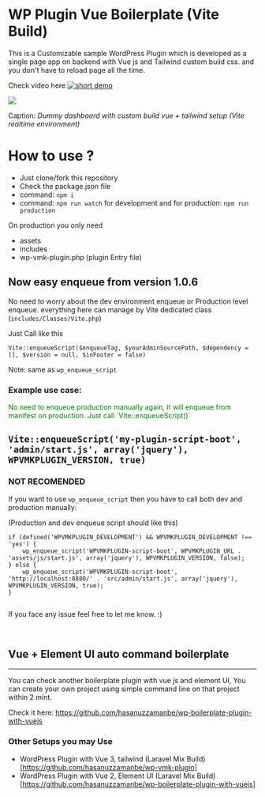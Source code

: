 # WP Plugin Vue Boilerplate (Vite Build)
This is a Customizable sample WordPress Plugin which is developed as a single page app on backend with Vue js and Tailwind custom build css. and you don't have to reload page all the time.

Check video here
[![short demo](https://img.youtube.com/vi/VA3G8ahoHLE/sddefault.jpg)](https://www.youtube.com/watch?v=VA3G8ahoHLE)



<img src="./src/github-images/dashboard.png" />

Caption: <i>Dummy dashboard with custom build vue + tailwind setup (Vite realtime environment)</i><br/>

# How to use ?

- Just clone/fork this repository
- Check the package.json file
- command: `npm i`
- command: `npm run watch` for development and for production: `npm run production`

On production you only need
- assets
- includes
- wp-vmk-plugin.php (plugin Entry file)

## Now easy enqueue from version 1.0.6
No need to worry about the dev environment enqueue or Production level enqueue.
everything here can manage by Vite dedicated class (`includes/Classes/Vite.php`)

Just Call like this

`Vite::enqueueScript($enqueueTag, $yourAdminSourcePath, $dependency = [], $version = null, $inFooter = false)`

Note: same as `wp_enqueue_script`

### Example use case:
<p style="color: green;">
No need to enqueue production manually again, It will enqueue from manifest on production. Just call `Vite::enqueueScript()`</p>

`Vite::enqueueScript('my-plugin-script-boot', 'admin/start.js', array('jquery'), WPVMKPLUGIN_VERSION, true)`
---
###  NOT RECOMENDED
If you want to use `wp_enqueue_script` then you have to call both dev and production manually:

(Production and dev enqueue script should like this)

```
if (defined('WPVMKPLUGIN_DEVELOPMENT') && WPVMKPLUGIN_DEVELOPMENT !== 'yes') {
    wp_enqueue_script('WPVMKPLUGIN-script-boot', WPVMKPLUGIN_URL . 'assets/js/start.js', array('jquery'), WPVMKPLUGIN_VERSION, false);
} else {
    wp_enqueue_script('WPVMKPLUGIN-script-boot', 'http://localhost:8880/' . 'src/admin/start.js', array('jquery'), WPVMKPLUGIN_VERSION, true);
}


```

If you face any issue feel free to let me know. :)

<br/>

## Vue + Element UI auto command boilerplate
<hr/>
You can check another boilerplate plugin with vue js and element UI, You can create your own project using simple command line on that project within 2 mint.

Check it here: https://github.com/hasanuzzamanbe/wp-boilerplate-plugin-with-vuejs

### Other Setups you may Use
* WordPress Plugin with Vue 3, tailwind (Laravel Mix Build) [https://github.com/hasanuzzamanbe/wp-vmk-plugin]
* WordPress Plugin with Vue 2, Element UI (Laravel Mix Build) [https://github.com/hasanuzzamanbe/wp-boilerplate-plugin-with-vuejs]


